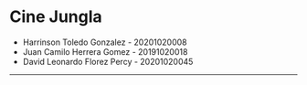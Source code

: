 # Cine Jungla
<ul>
  <li> Harrinson Toledo Gonzalez - 20201020008 </li>
  <li> Juan Camilo Herrera Gomez - 20191020018 </li>
  <li> David Leonardo Florez Percy - 20201020045 </li>
</ul>
<hr>
